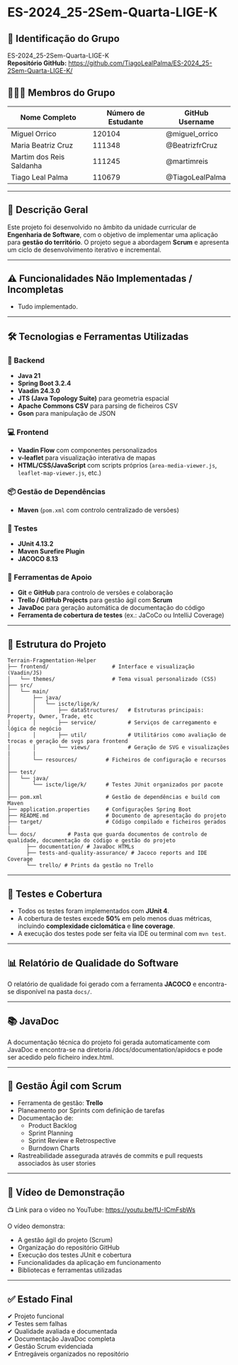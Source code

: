 # ES-2024_25-2Sem-Quarta-LIGE-K


## 👥 Identificação do Grupo
ES-2024_25-2Sem-Quarta-LIGE-K  
**Repositório GitHub:** https://github.com/TiagoLealPalma/ES-2024_25-2Sem-Quarta-LIGE-K/

## 🧑‍🤝‍🧑 Membros do Grupo

|       Nome Completo        | Número de Estudante | GitHub Username    |
|----------------------------|---------------------|--------------------|
| Miguel Orrico              |        120104       |   @miguel_orrico   |
| Maria Beatriz Cruz         |        111348       |   @BeatrizfrCruz   |
| Martim dos Reis Saldanha   |        111245       |   @martimreis      |
| Tiago Leal Palma           |        110679       |   @TiagoLealPalma  |

---

## 📝 Descrição Geral

Este projeto foi desenvolvido no âmbito da unidade curricular de **Engenharia de Software**, com o objetivo de implementar uma aplicação para **gestão do território**. O projeto segue a abordagem **Scrum** e apresenta um ciclo de desenvolvimento iterativo e incremental.

---

## ⚠️ Funcionalidades Não Implementadas / Incompletas

- Tudo implementado.

---

## 🛠️ Tecnologias e Ferramentas Utilizadas

### 🔧 Backend
- **Java 21**
- **Spring Boot 3.2.4**
- **Vaadin 24.3.0**
- **JTS (Java Topology Suite)** para geometria espacial
- **Apache Commons CSV** para parsing de ficheiros CSV
- **Gson** para manipulação de JSON

### 💻 Frontend
- **Vaadin Flow** com componentes personalizados
- **v-leaflet** para visualização interativa de mapas
- **HTML/CSS/JavaScript** com scripts próprios (`area-media-viewer.js`, `leaflet-map-viewer.js`, etc.)

### 📦 Gestão de Dependências
- **Maven** (`pom.xml` com controlo centralizado de versões)

### 🧪 Testes
- **JUnit 4.13.2**
- **Maven Surefire Plugin** 
- **JACOCO 8.13**

### 🧰 Ferramentas de Apoio
- **Git** e **GitHub** para controlo de versões e colaboração
- **Trello / GitHub Projects** para gestão ágil com **Scrum**
- **JavaDoc** para geração automática de documentação do código
- **Ferramenta de cobertura de testes** (ex.: JaCoCo ou IntelliJ Coverage)


---

## 📁 Estrutura do Projeto
```
Terrain-Fragmentation-Helper
├── frontend/                    # Interface e visualização (Vaadin/JS)
│   └── themes/                  # Tema visual personalizado (CSS)
├── src/
│   └── main/
│       ├── java/
│       │   └── iscte/lige/k/
│       │       ├── dataStructures/   # Estruturas principais: Property, Owner, Trade, etc
│       │       ├── service/          # Serviços de carregamento e lógica de negócio
│       │       ├── util/             # Utilitários como avaliação de trocas e geração de svgs para frontend
│       │       └── views/            # Geração de SVG e visualizações
|       |
│       └── resources/         # Ficheiros de configuração e recursos 
│
├── test/
│   └── java/
│       └── iscte/lige/k/      # Testes JUnit organizados por pacote
│
├── pom.xml                    # Gestão de dependências e build com Maven
├── application.properties     # Configurações Spring Boot
├── README.md                  # Documento de apresentação do projeto
├── target/                    # Código compilado e ficheiros gerados
|
└── docs/          # Pasta que guarda documentos de controlo de qualidade, documentação do código e gestão do projeto
      ├── documentation/ # JavaDoc HTMLs
      ├── tests-and-quality-assurance/ # Jacoco reports and IDE Coverage
      └── trello/ # Prints da gestão no Trello
```          

---

## 🧪 Testes e Cobertura

- Todos os testes foram implementados com **JUnit 4**.
- A cobertura de testes excede **50%** em pelo menos duas métricas, incluindo **complexidade ciclomática** e **line coverage**.
- A execução dos testes pode ser feita via IDE ou terminal com `mvn test`.

---

## 📊 Relatório de Qualidade do Software

O relatório de qualidade foi gerado com a ferramenta **JACOCO** e encontra-se disponível na pasta `docs/`.

---

## 📚 JavaDoc

A documentação técnica do projeto foi gerada automaticamente com JavaDoc e encontra-se na diretoria /docs/documentation/apidocs e pode ser acedido pelo ficheiro index.html.

---

## 📅 Gestão Ágil com Scrum

- Ferramenta de gestão: **Trello**
- Planeamento por Sprints com definição de tarefas
- Documentação de:
  - Product Backlog
  - Sprint Planning
  - Sprint Review e Retrospective
  - Burndown Charts
- Rastreabilidade assegurada através de commits e pull requests associados às user stories

---

## 🎥 Vídeo de Demonstração

📺 Link para o vídeo no YouTube: https://youtu.be/fU-ICmFsbWs

O vídeo demonstra:
- A gestão ágil do projeto (Scrum)
- Organização do repositório GitHub
- Execução dos testes JUnit e cobertura
- Funcionalidades da aplicação em funcionamento
- Bibliotecas e ferramentas utilizadas

---

## ✅ Estado Final

✔ Projeto funcional  
✔ Testes sem falhas  
✔ Qualidade avaliada e documentada  
✔ Documentação JavaDoc completa  
✔ Gestão Scrum evidenciada  
✔ Entregáveis organizados no repositório  


